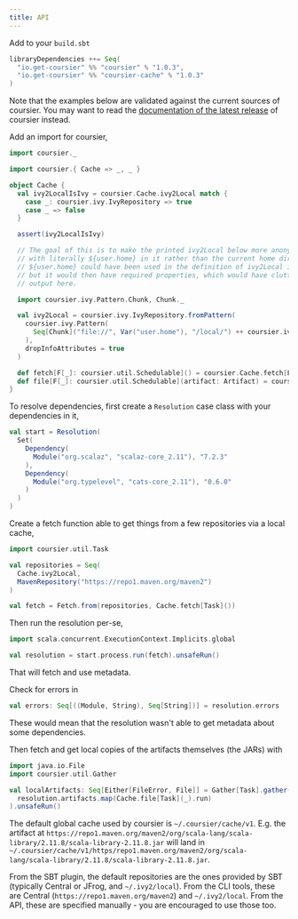 ```yaml
---
title: API
---
```


Add to your `build.sbt`
```scala
libraryDependencies ++= Seq(
  "io.get-coursier" %% "coursier" % "1.0.3",
  "io.get-coursier" %% "coursier-cache" % "1.0.3"
)
```

Note that the examples below are validated against the current sources of coursier. You may want to read the [documentation of the latest release](https://github.com/coursier/coursier/blob/v1.1.0-M7/README.md#api) of coursier instead.

Add an import for coursier,
```scala mdoc:silent
import coursier._
```

```scala mdoc:passthrough
import coursier.{ Cache => _, _ }
```

```scala mdoc:passthrough
object Cache {
  val ivy2LocalIsIvy = coursier.Cache.ivy2Local match {
    case _: coursier.ivy.IvyRepository => true
    case _ => false
  }

  assert(ivy2LocalIsIvy)

  // The goal of this is to make the printed ivy2Local below more anonymous,
  // with literally ${user.home} in it rather than the current home dir.
  // ${user.home} could have been used in the definition of ivy2Local itself,
  // but it would then have required properties, which would have cluttered
  // output here.

  import coursier.ivy.Pattern.Chunk, Chunk._

  val ivy2Local = coursier.ivy.IvyRepository.fromPattern(
    coursier.ivy.Pattern(
      Seq[Chunk]("file://", Var("user.home"), "/local/") ++ coursier.ivy.Pattern.default.chunks
    ),
    dropInfoAttributes = true
  )

  def fetch[F[_]: coursier.util.Schedulable]() = coursier.Cache.fetch[F]()
  def file[F[_]: coursier.util.Schedulable](artifact: Artifact) = coursier.Cache.file[F](artifact)
}
```

To resolve dependencies, first create a `Resolution` case class with your dependencies in it,
```scala mdoc:silent
val start = Resolution(
  Set(
    Dependency(
      Module("org.scalaz", "scalaz-core_2.11"), "7.2.3"
    ),
    Dependency(
      Module("org.typelevel", "cats-core_2.11"), "0.6.0"
    )
  )
)
```

Create a fetch function able to get things from a few repositories via a local cache,
```scala mdoc:silent
import coursier.util.Task

val repositories = Seq(
  Cache.ivy2Local,
  MavenRepository("https://repo1.maven.org/maven2")
)

val fetch = Fetch.from(repositories, Cache.fetch[Task]())
```

Then run the resolution per-se,
```scala mdoc:silent
import scala.concurrent.ExecutionContext.Implicits.global

val resolution = start.process.run(fetch).unsafeRun()
```
That will fetch and use metadata.

Check for errors in
```scala mdoc:silent
val errors: Seq[((Module, String), Seq[String])] = resolution.errors
```
These would mean that the resolution wasn't able to get metadata about some dependencies.

Then fetch and get local copies of the artifacts themselves (the JARs) with
```scala mdoc:silent
import java.io.File
import coursier.util.Gather

val localArtifacts: Seq[Either[FileError, File]] = Gather[Task].gather(
  resolution.artifacts.map(Cache.file[Task](_).run)
).unsafeRun()
```


The default global cache used by coursier is `~/.coursier/cache/v1`. E.g. the artifact at
`https://repo1.maven.org/maven2/org/scala-lang/scala-library/2.11.8/scala-library-2.11.8.jar`
will land in `~/.coursier/cache/v1/https/repo1.maven.org/maven2/org/scala-lang/scala-library/2.11.8/scala-library-2.11.8.jar`.

From the SBT plugin, the default repositories are the ones provided by SBT (typically Central or JFrog, and `~/.ivy2/local`).
From the CLI tools, these are Central (`https://repo1.maven.org/maven2`) and `~/.ivy2/local`.
From the API, these are specified manually - you are encouraged to use those too.


